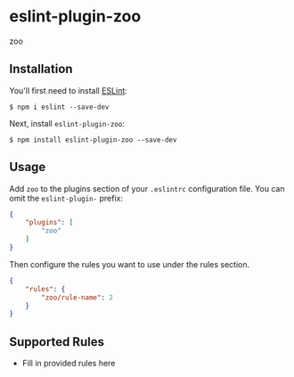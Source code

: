 # eslint-plugin-zoo

zoo

## Installation

You'll first need to install [ESLint](http://eslint.org):

```
$ npm i eslint --save-dev
```

Next, install `eslint-plugin-zoo`:

```
$ npm install eslint-plugin-zoo --save-dev
```


## Usage

Add `zoo` to the plugins section of your `.eslintrc` configuration file. You can omit the `eslint-plugin-` prefix:

```json
{
    "plugins": [
        "zoo"
    ]
}
```


Then configure the rules you want to use under the rules section.

```json
{
    "rules": {
        "zoo/rule-name": 2
    }
}
```

## Supported Rules

* Fill in provided rules here





